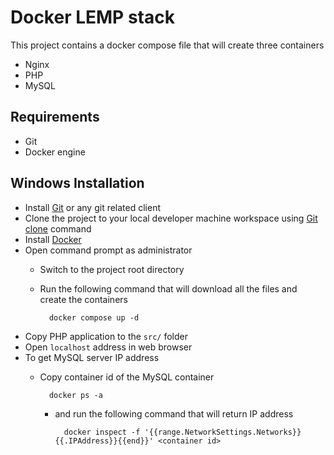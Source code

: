 Docker LEMP stack
=================

This project contains a docker compose file that will create three containers

* Nginx
* PHP
* MySQL

## Requirements

- Git
- Docker engine

## Windows Installation

- Install [Git](https://git-scm.com/) or any git related client
- Clone the project to your local developer machine workspace using [Git clone](https://github.com/git-guides/git-clone) command
- Install [Docker](https://www.docker.com/get-started/)
- Open command prompt as administrator
    - Switch to the project root directory
    - Run the following command that will download all the files and create the containers

            docker compose up -d

- Copy PHP application to the `src/` folder
- Open `localhost` address in web browser
- To get MySQL server IP address
    - Copy container id of the MySQL container

            docker ps -a

        - and run the following command that will return IP address

                docker inspect -f '{{range.NetworkSettings.Networks}}{{.IPAddress}}{{end}}' <container id>
    